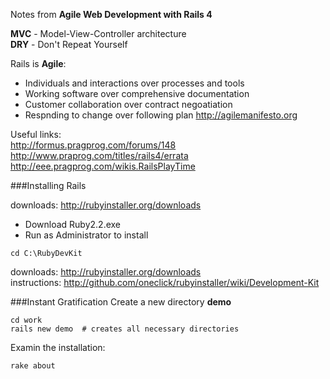 Notes from **Agile Web Development with Rails 4**  

**MVC** - Model-View-Controller architecture  
**DRY** - Don't Repeat Yourself  

Rails is **Agile**:
- Individuals and interactions over processes and tools
- Working software over comprehensive documentation
- Customer collaboration over contract negoatiation
- Respnding to change over following  plan
http://agilemanifesto.org  

Useful links:  
http://formus.pragprog.com/forums/148  
http://www.praprog.com/titles/rails4/errata  
http://eee.pragprog.com/wikis.RailsPlayTime  

###Installing Rails

downloads: http://rubyinstaller.org/downloads  

- Download Ruby2.2.exe  
- Run as Administrator to install  


```
cd C:\RubyDevKit
```
downloads: http://rubyinstaller.org/downloads  
instructions: http://github.com/oneclick/rubyinstaller/wiki/Development-Kit  

###Instant Gratification
Create a new directory **demo**
```
cd work
rails new demo  # creates all necessary directories
```
Examin the installation:  
```
rake about
```


